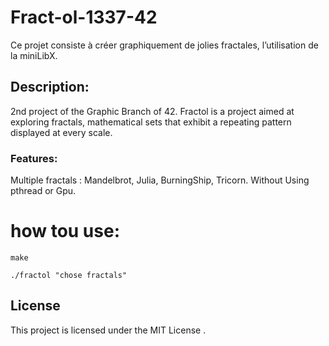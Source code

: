 # Fract-ol-1337-42
Ce projet consiste à créer graphiquement de jolies fractales, l’utilisation de la miniLibX.

## Description:
2nd project of the Graphic Branch of 42. Fractol is a project aimed at exploring fractals, mathematical sets that exhibit a repeating pattern displayed at every scale.

### Features:
Multiple fractals : Mandelbrot, Julia, BurningShip, Tricorn. Without Using pthread or Gpu.

# how tou use:
```
make
```
```
./fractol "chose fractals"
```
## License

This project is licensed under the MIT License .
